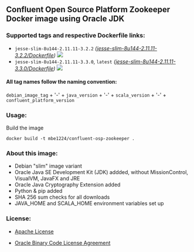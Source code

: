 ## Confluent Open Source Platform Zookeeper Docker image using Oracle JDK

### Supported tags and respective Dockerfile links:

* ```jesse-slim-8u144-2.11.11-3.2.2``` _\([jesse-slim-8u144-2.11.11-3.2.2/Dockerfile]\)_
[![](https://images.microbadger.com/badges/image/mbe1224/confluent-osp-zookeeper:jesse-slim-8u144-2.11.11-3.2.2.svg)](https://microbadger.com/images/mbe1224/confluent-osp-zookeeper:jesse-slim-8u144-2.11.11-3.2.2 "")
* ```jesse-slim-8u144-2.11.11-3.3.0```, ```latest``` _\([jesse-slim-8u144-2.11.11-3.3.0/Dockerfile]\)_
[![](https://images.microbadger.com/badges/image/mbe1224/confluent-osp-zookeeper:jesse-slim-8u144-2.11.11-3.3.0.svg)](https://microbadger.com/images/mbe1224/confluent-osp-zookeeper:jesse-slim-8u144-2.11.11-3.3.0 "")

#### All tag names follow the naming convention:

```debian_image_tag``` + '-' + ```java_version``` + '-' + ```scala_version``` + '-' + ```confluent_platform_version```

### Usage:

Build the image
```shell
docker build -t mbe1224/confluent-osp-zookeeper .
```

### About this image:

- Debian "slim" image variant
- Oracle Java SE Development Kit (JDK) addded, without MissionControl, VisualVM, JavaFX and JRE
- Oracle Java Cryptography Extension added
- Python & pip added
- SHA 256 sum checks for all downloads
- JAVA\_HOME and SCALA\_HOME environment variables set up

### License:

* [Apache License]
* [Oracle Binary Code License Agreement]

   [jesse-slim-8u144-2.11.11-3.2.2/Dockerfile]: <https://github.com/MihaiBogdanEugen/confluent-osp-zookeeper/blob/jesse-slim-8u144-2.11.11-3.2.2/Dockerfile>
   [jesse-slim-8u144-2.11.11-3.3.0/Dockerfile]: <https://github.com/MihaiBogdanEugen/confluent-osp-zookeeper/blob/jesse-slim-8u144-2.11.11-3.3.0/Dockerfile>
   [Apache License]: <https://raw.githubusercontent.com/MihaiBogdanEugen/confluent-osp-zookeeper/master/LICENSE>
   [Oracle Binary Code License Agreement]: <https://raw.githubusercontent.com/MihaiBogdanEugen/confluent-osp-zookeeper/master/Oracle_Binary_Code_License_Agreement%20for%20the%20Java%20SE%20Platform_Products_and_JavaFX>